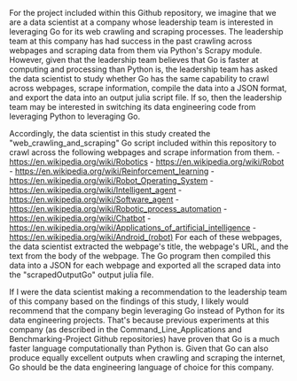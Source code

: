 For the project included within this Github repository, we imagine that we are a data scientist at a company whose leadership team is interested in leveraging Go for its web crawling and scraping processes.  The leadership team at this company has had success in the past crawling across webpages and scraping data from them via Python's Scrapy module.  However, given that the leadership team believes that Go is faster at computing and processing than Python is, the leadership team has asked the data scientist to study whether Go has the same capability to crawl across webpages, scrape information, compile the data into a JSON format, and export the data into an output julia script file.  If so, then the leadership team may be interested in switching its data engineering code from leveraging Python to leveraging Go.

Accordingly, the data scientist in this study created the "web_crawling_and_scraping" Go script included within this repository to crawl across the following webpages and scrape information from them. 
    - https://en.wikipedia.org/wiki/Robotics
    - https://en.wikipedia.org/wiki/Robot
    - https://en.wikipedia.org/wiki/Reinforcement_learning
    - https://en.wikipedia.org/wiki/Robot_Operating_System
    - https://en.wikipedia.org/wiki/Intelligent_agent
    - https://en.wikipedia.org/wiki/Software_agent
    - https://en.wikipedia.org/wiki/Robotic_process_automation
    - https://en.wikipedia.org/wiki/Chatbot
    - https://en.wikipedia.org/wiki/Applications_of_artificial_intelligence
    - https://en.wikipedia.org/wiki/Android_(robot)
For each of these webpages, the data scientist extracted the webpage's title, the webpage's URL, and the text from the body of the webpage.  The Go program then compiled this data into a JSON for each webpage and exported all the scraped data into the "scrapedOutputGo" output julia file. 

If I were the data scientist making a recommendation to the leadership team of this company based on the findings of this study, I likely would recommend that the company begin leveraging Go instead of Python for its data engineering projects.  That's because previous experiments at this company (as described in the Command_Line_Applications and Benchmarking-Project Github repositories) have proven that Go is a much faster language computationally than Python is.  Given that Go can also produce equally excellent outputs when crawling and scraping the internet, Go should be the data engineering language of choice for this company.
